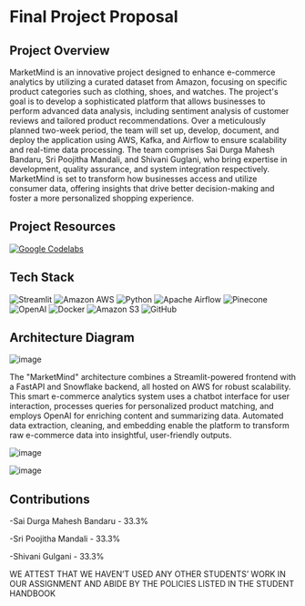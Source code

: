 # Final Project Proposal

## Project Overview
MarketMind is an innovative project designed to enhance e-commerce analytics by utilizing a curated dataset from Amazon, focusing on specific product categories such as clothing, shoes, and watches. 
The project's goal is to develop a sophisticated platform that allows businesses to perform advanced data analysis, including sentiment analysis of customer reviews and tailored product recommendations. 
Over a meticulously planned two-week period, the team will set up, develop, document, and deploy the application using AWS, Kafka, and Airflow to ensure scalability and real-time data processing. 
The team comprises Sai Durga Mahesh Bandaru, Sri Poojitha Mandali, and Shivani Guglani, who bring expertise in development, quality assurance, and system integration respectively. 
MarketMind is set to transform how businesses access and utilize consumer data, offering insights that drive better decision-making and foster a more personalized shopping experience.


## Project Resources
[![Google Codelabs](https://img.shields.io/badge/-Google%20Codelabs-blue?style=for-the-badge)](https://codelabs-preview.appspot.com/?file_id=1pRm59ElUkxoqgvT62tF9CEygV7fJEHx4JsTQossEerM#2)

## Tech Stack
![Streamlit](https://img.shields.io/badge/Streamlit-FF4B4B?style=for-the-badge&logo=streamlit&logoColor=white)
![Amazon AWS](https://img.shields.io/badge/Amazon_AWS-232F3E?style=for-the-badge&logo=amazon-aws&logoColor=white)
![Python](https://img.shields.io/badge/Python-3776AB?style=for-the-badge&logo=python&logoColor=white)
![Apache Airflow](https://img.shields.io/badge/Apache_Airflow-017CEE?style=for-the-badge&logo=apache-airflow&logoColor=white)
![Pinecone](https://img.shields.io/badge/Pinecone-13AA52?style=for-the-badge&logo=pinecone&logoColor=white)
![OpenAI](https://img.shields.io/badge/OpenAI-000000?style=for-the-badge&logo=openai&logoColor=white)
![Docker](https://img.shields.io/badge/Docker-2496ED?style=for-the-badge&logo=docker&logoColor=white)
![Amazon S3](https://img.shields.io/badge/Amazon_S3-569A31?style=for-the-badge&logo=amazon-s3&logoColor=white)
![GitHub](https://img.shields.io/badge/GitHub-181717?style=for-the-badge&logo=github&logoColor=white)

## Architecture Diagram
![image](![image](https://github.com/BigDataIA-Spring2024-Sec1-Team8/final-project-proposal/assets/114782541/8d90aa23-27e9-48d7-86b2-763036d65b23)
)

The "MarketMind" architecture combines a Streamlit-powered frontend with a FastAPI and Snowflake backend, all hosted on AWS for robust scalability. This smart e-commerce analytics system uses a chatbot interface for user interaction, processes queries for personalized product matching, and employs OpenAI for enriching content and summarizing data. Automated data extraction, cleaning, and embedding enable the platform to transform raw e-commerce data into insightful, user-friendly outputs.

![image](https://github.com/BigDataIA-Spring2024-Sec1-Team8/final-project-proposal/assets/114782541/dc45d4d2-c635-4cc2-be95-7d5a56181774)

![image](https://github.com/BigDataIA-Spring2024-Sec1-Team8/final-project-proposal/assets/114782541/350ef92f-a813-4d72-a92b-c49c75034696)


## Contributions
-Sai Durga Mahesh Bandaru - 33.3%

-Sri Poojitha Mandali - 33.3%

-Shivani Gulgani - 33.3%

WE ATTEST THAT WE HAVEN’T USED ANY OTHER STUDENTS’ WORK IN OUR ASSIGNMENT AND ABIDE BY THE POLICIES LISTED IN THE STUDENT HANDBOOK
